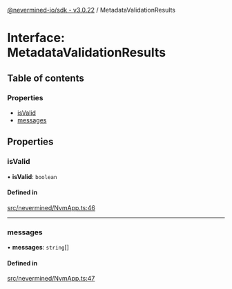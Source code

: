 [@nevermined-io/sdk - v3.0.22](../code-reference.md) / MetadataValidationResults

# Interface: MetadataValidationResults

## Table of contents

### Properties

- [isValid](MetadataValidationResults.md#isvalid)
- [messages](MetadataValidationResults.md#messages)

## Properties

### isValid

• **isValid**: `boolean`

#### Defined in

[src/nevermined/NvmApp.ts:46](https://github.com/nevermined-io/sdk-js/blob/362ec9def8e214a7107b1963f195c6d6585b9876/src/nevermined/NvmApp.ts#L46)

---

### messages

• **messages**: `string`[]

#### Defined in

[src/nevermined/NvmApp.ts:47](https://github.com/nevermined-io/sdk-js/blob/362ec9def8e214a7107b1963f195c6d6585b9876/src/nevermined/NvmApp.ts#L47)
